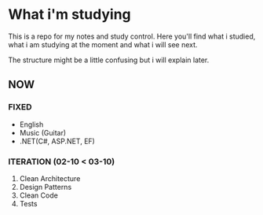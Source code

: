 # What i'm studying

This is a repo for my notes and study control. Here you'll find what i studied, what i am studying at the moment and what i will see next.

The structure might be a little confusing but i will explain later.

## NOW

### FIXED
- English
- Music (Guitar)
- .NET(C#, ASP.NET, EF)

### ITERATION (02-10 < 03-10)

1. Clean Architecture
2. Design Patterns
3. Clean Code
4. Tests